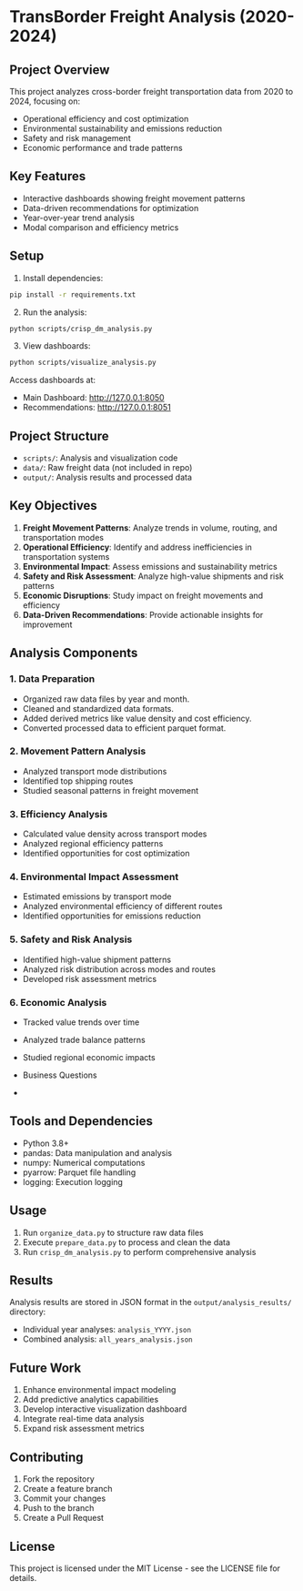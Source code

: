 # TransBorder Freight Analysis (2020-2024)

## Project Overview
This project analyzes cross-border freight transportation data from 2020 to 2024, focusing on:
- Operational efficiency and cost optimization
- Environmental sustainability and emissions reduction
- Safety and risk management
- Economic performance and trade patterns

## Key Features
- Interactive dashboards showing freight movement patterns
- Data-driven recommendations for optimization
- Year-over-year trend analysis
- Modal comparison and efficiency metrics

## Setup
1. Install dependencies:
```bash
pip install -r requirements.txt
```

2. Run the analysis:
```bash
python scripts/crisp_dm_analysis.py
```

3. View dashboards:
```bash
python scripts/visualize_analysis.py
```
Access dashboards at:
- Main Dashboard: http://127.0.0.1:8050
- Recommendations: http://127.0.0.1:8051

## Project Structure
- `scripts/`: Analysis and visualization code
- `data/`: Raw freight data (not included in repo)
- `output/`: Analysis results and processed data

## Key Objectives
1. **Freight Movement Patterns**: Analyze trends in volume, routing, and transportation modes
2. **Operational Efficiency**: Identify and address inefficiencies in transportation systems
3. **Environmental Impact**: Assess emissions and sustainability metrics
4. **Safety and Risk Assessment**: Analyze high-value shipments and risk patterns
5. **Economic Disruptions**: Study impact on freight movements and efficiency
6. **Data-Driven Recommendations**: Provide actionable insights for improvement

## Analysis Components

### 1. Data Preparation
- Organized raw data files by year and month.
- Cleaned and standardized data formats.
- Added derived metrics like value density and cost efficiency.
- Converted processed data to efficient parquet format.

### 2. Movement Pattern Analysis
- Analyzed transport mode distributions
- Identified top shipping routes
- Studied seasonal patterns in freight movement

### 3. Efficiency Analysis
- Calculated value density across transport modes
- Analyzed regional efficiency patterns
- Identified opportunities for cost optimization

### 4. Environmental Impact Assessment
- Estimated emissions by transport mode
- Analyzed environmental efficiency of different routes
- Identified opportunities for emissions reduction

### 5. Safety and Risk Analysis
- Identified high-value shipment patterns
- Analyzed risk distribution across modes and routes
- Developed risk assessment metrics

### 6. Economic Analysis
- Tracked value trends over time
- Analyzed trade balance patterns
- Studied regional economic impacts

- Business Questions
- 

## Tools and Dependencies
- Python 3.8+
- pandas: Data manipulation and analysis
- numpy: Numerical computations
- pyarrow: Parquet file handling
- logging: Execution logging

## Usage
1. Run `organize_data.py` to structure raw data files
2. Execute `prepare_data.py` to process and clean the data
3. Run `crisp_dm_analysis.py` to perform comprehensive analysis

## Results
Analysis results are stored in JSON format in the `output/analysis_results/` directory:
- Individual year analyses: `analysis_YYYY.json`
- Combined analysis: `all_years_analysis.json`

## Future Work
1. Enhance environmental impact modeling
2. Add predictive analytics capabilities
3. Develop interactive visualization dashboard
4. Integrate real-time data analysis
5. Expand risk assessment metrics

## Contributing
1. Fork the repository
2. Create a feature branch
3. Commit your changes
4. Push to the branch
5. Create a Pull Request

## License
This project is licensed under the MIT License - see the LICENSE file for details.
